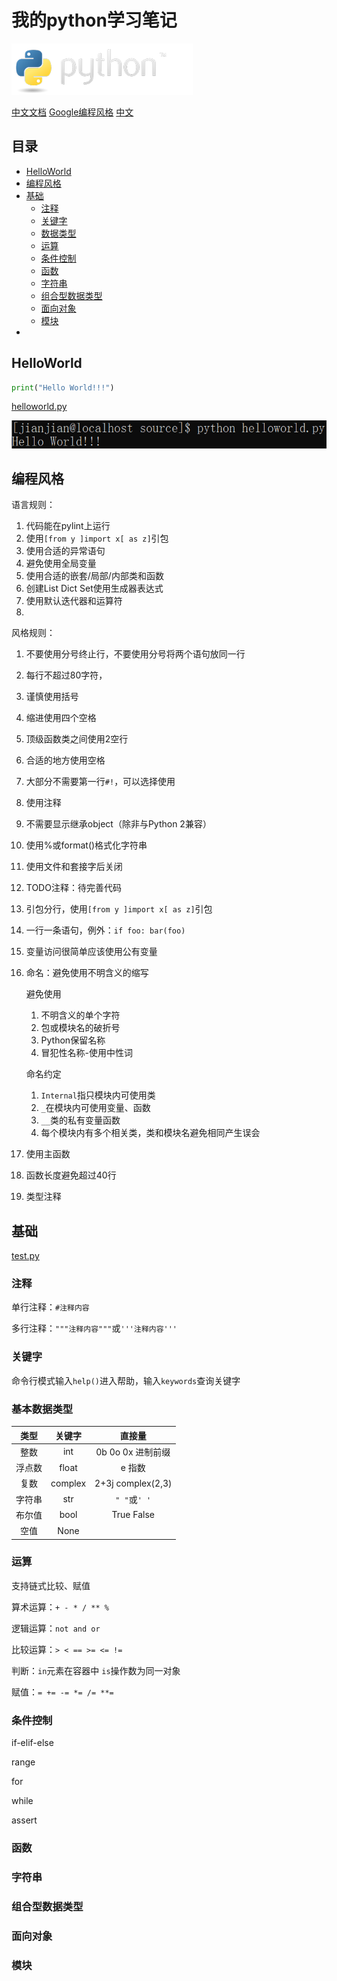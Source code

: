 # 我的python学习笔记
[![image](image/python-logo.png)](https://www.python.org/)

[中文文档](https://docs.python.org/zh-cn/3/) [Google编程风格](https://google.github.io/styleguide/pyguide.html) [中文](GooglePythonStyleGuide.md)

## 目录
- [HelloWorld](#HelloWorld)
- [编程风格](#编程风格)
- [基础](#基础)
  * [注释](#注释)
  * [关键字](#关键字)
  * [数据类型](#数据类型)
  * [运算](#运算)
  * [条件控制](#条件控制)
  * [函数](#函数)
  * [字符串](#字符串)
  * [组合型数据类型](#组合型数据类型)
  * [面向对象](#面向对象)
  * [模块](#模块)
- [](#)

## HelloWorld
```Python
print("Hello World!!!")
```

[helloworld.py](source/helloworld.py)

![helloworld.png](image/helloworld.png)

## 编程风格
语言规则：
1. 代码能在pylint上运行
2. 使用`[from y ]import x[ as z]`引包
3. 使用合适的异常语句
4. 避免使用全局变量
5. 使用合适的嵌套/局部/内部类和函数
6. 创建List Dict Set使用生成器表达式
7. 使用默认迭代器和运算符
8. 
风格规则：
1. 不要使用分号终止行，不要使用分号将两个语句放同一行
2. 每行不超过80字符，
3. 谨慎使用括号
4. 缩进使用四个空格
5. 顶级函数类之间使用2空行
6. 合适的地方使用空格
7. 大部分不需要第一行`#!`，可以选择使用
8. 使用注释
9. 不需要显示继承object（除非与Python 2兼容）
10. 使用%或format()格式化字符串
11. 使用文件和套接字后关闭
12. TODO注释：待完善代码
13. 引包分行，使用`[from y ]import x[ as z]`引包
14. 一行一条语句，例外：`if foo: bar(foo)`
15. 变量访问很简单应该使用公有变量
16. 命名：避免使用不明含义的缩写
    
    避免使用
    1. 不明含义的单个字符
    2. 包或模块名的破折号
    3. Python保留名称
    4. 冒犯性名称-使用中性词

    命名约定
    1. `Internal`指只模块内可使用类
    2. `_`在模块内可使用变量、函数
    3. `__`类的私有变量函数
    4. 每个模块内有多个相关类，类和模块名避免相同产生误会
    
17. 使用主函数
18. 函数长度避免超过40行
19. 类型注释
    
## 基础
[test.py](source/test.py)
### 注释
单行注释：`#注释内容`

多行注释：`"""注释内容"""`或`'''注释内容'''`
### 关键字
命令行模式输入`help()`进入帮助，输入`keywords`查询关键字
### 基本数据类型
|类型|关键字|直接量|
|:-:|:-:|:-:|
|整数|int|0b 0o 0x 进制前缀|
|浮点数|float|e 指数|
|复数|complex|2+3j complex(2,3)|
|字符串|str|`" "`或`' '`|
|布尔值|bool|True False|
|空值|None||
### 运算
支持链式比较、赋值

算术运算：`+ - * / ** %`

逻辑运算：`not and or`

比较运算：`> < == >= <= !=`

判断：`in`元素在容器中 `is`操作数为同一对象

赋值：`= += -= *= /= **=`

### 条件控制
if-elif-else

range

for

while

assert

### 函数

### 字符串

### 组合型数据类型

### 面向对象

### 模块

## 
## 
## 
